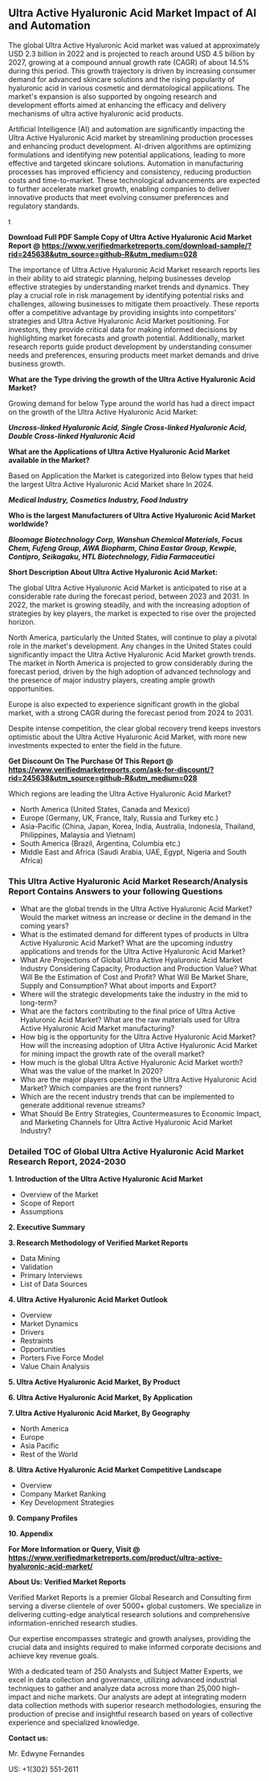 <h2>Ultra Active Hyaluronic Acid Market Impact of AI and Automation</h2><p>The global Ultra Active Hyaluronic Acid market was valued at approximately USD 2.3 billion in 2022 and is projected to reach around USD 4.5 billion by 2027, growing at a compound annual growth rate (CAGR) of about 14.5% during this period. This growth trajectory is driven by increasing consumer demand for advanced skincare solutions and the rising popularity of hyaluronic acid in various cosmetic and dermatological applications. The market's expansion is also supported by ongoing research and development efforts aimed at enhancing the efficacy and delivery mechanisms of ultra active hyaluronic acid products.</p><p>Artificial Intelligence (AI) and automation are significantly impacting the Ultra Active Hyaluronic Acid market by streamlining production processes and enhancing product development. AI-driven algorithms are optimizing formulations and identifying new potential applications, leading to more effective and targeted skincare solutions. Automation in manufacturing processes has improved efficiency and consistency, reducing production costs and time-to-market. These technological advancements are expected to further accelerate market growth, enabling companies to deliver innovative products that meet evolving consumer preferences and regulatory standards.</p>t</p><p id="" class=""><strong>Download Full PDF Sample Copy of Ultra Active Hyaluronic Acid Market Report @ <a href="https://www.verifiedmarketreports.com/download-sample/?rid=245638&utm_source=github-R&utm_medium=028" target="_blank">https://www.verifiedmarketreports.com/download-sample/?rid=245638&utm_source=github-R&utm_medium=028</a></strong></p><p>The importance of&nbsp;Ultra Active Hyaluronic Acid Market research reports lies in their ability to aid strategic planning, helping businesses develop effective strategies by understanding market trends and dynamics. They play a crucial role in risk management by identifying potential risks and challenges, allowing businesses to mitigate them proactively. These reports offer a competitive advantage by providing insights into competitors' strategies and Ultra Active Hyaluronic Acid Market positioning. For investors, they provide critical data for making informed decisions by highlighting market forecasts and growth potential. Additionally, market research reports guide product development by understanding consumer needs and preferences, ensuring products meet market demands and drive business growth.</p><p><strong>What are the&nbsp;Type driving the growth of the Ultra Active Hyaluronic Acid Market?</strong></p><p id="" class="">Growing demand for below Type around the world has had a direct impact on the growth of the Ultra Active Hyaluronic Acid Market:</p><em><strong>Uncross-linked Hyaluronic Acid, Single Cross-linked Hyaluronic Acid, Double Cross-linked Hyaluronic Acid</strong></em></p><strong>What are the&nbsp;Applications&nbsp;of Ultra Active Hyaluronic Acid Market available in the Market?</strong></p><p id="" class="">Based on Application the Market is categorized into Below types that held the largest Ultra Active Hyaluronic Acid Market share In 2024.</p><em><strong>Medical Industry, Cosmetics Industry, Food Industry</strong></em></p><strong>Who is the largest Manufacturers of Ultra Active Hyaluronic Acid Market worldwide?</strong></p><p><em><strong>Bloomage Biotechnology Corp, Wanshun Chemical Materials, Focus Chem, Fufeng Group, AWA Biopharm, China Eastar Group, Kewpie, Contipro, Seikagaku, HTL Biotechnology, Fidia Farmaceutici</strong></em></p><p id="" class=""><strong>Short Description About Ultra Active Hyaluronic Acid Market:</strong></p><p>The global Ultra Active Hyaluronic Acid Market is anticipated to rise at a considerable rate during the forecast period, between 2023 and 2031. In 2022, the market is growing steadily, and with the increasing adoption of strategies by key players, the market is expected to rise over the projected horizon.</p><p>North America, particularly the United States, will continue to play a pivotal role in the market's development. Any changes in the United States could significantly impact the Ultra Active Hyaluronic Acid Market growth trends. The market in North America is projected to grow considerably during the forecast period, driven by the high adoption of advanced technology and the presence of major industry players, creating ample growth opportunities.</p><p>Europe is also expected to experience significant growth in the global market, with a strong CAGR during the forecast period from 2024 to 2031.</p><p>Despite intense competition, the clear global recovery trend keeps investors optimistic about the Ultra Active Hyaluronic Acid Market, with more new investments expected to enter the field in the future.</p><p id="" class=""><strong>Get Discount On The Purchase Of This Report @ <a href="https://www.verifiedmarketreports.com/ask-for-discount/?rid=245638&utm_source=github-R&utm_medium=028" target="_blank">https://www.verifiedmarketreports.com/ask-for-discount/?rid=245638&utm_source=github-R&utm_medium=028</a></strong></p>Which regions are leading the Ultra Active Hyaluronic Acid Market?</p><ul><li>North America (United States, Canada and Mexico)</li><li>Europe (Germany, UK, France, Italy, Russia and Turkey etc.)</li><li>Asia-Pacific (China, Japan, Korea, India, Australia, Indonesia, Thailand, Philippines, Malaysia and Vietnam)</li><li>South America (Brazil, Argentina, Columbia etc.)</li><li>Middle East and Africa (Saudi Arabia, UAE, Egypt, Nigeria and South Africa)</li></ul><h3 id="" class="">This Ultra Active Hyaluronic Acid Market Research/Analysis Report Contains Answers to your following Questions</h3><ul><li>What are the global trends in the Ultra Active Hyaluronic Acid Market? Would the market witness an increase or decline in the demand in the coming years?</li><li>What is the estimated demand for different types of products in Ultra Active Hyaluronic Acid Market? What are the upcoming industry applications and trends for the Ultra Active Hyaluronic Acid Market?</li><li>What Are Projections of Global Ultra Active Hyaluronic Acid Market Industry Considering Capacity, Production and Production Value? What Will Be the Estimation of Cost and Profit? What Will Be Market Share, Supply and Consumption? What about imports and Export?</li><li>Where will the strategic developments take the industry in the mid to long-term?</li><li>What are the factors contributing to the final price of Ultra Active Hyaluronic Acid Market? What are the raw materials used for Ultra Active Hyaluronic Acid Market manufacturing?</li><li>How big is the opportunity for the Ultra Active Hyaluronic Acid Market? How will the increasing adoption of Ultra Active Hyaluronic Acid Market for mining impact the growth rate of the overall market?</li><li>How much is the global Ultra Active Hyaluronic Acid Market worth? What was the value of the market In 2020?</li><li>Who are the major players operating in the Ultra Active Hyaluronic Acid Market? Which companies are the front runners?</li><li>Which are the recent industry trends that can be implemented to generate additional revenue streams?</li><li>What Should Be Entry Strategies, Countermeasures to Economic Impact, and Marketing Channels for Ultra Active Hyaluronic Acid Market Industry?</li></ul><h3 id="" class="">Detailed TOC of Global Ultra Active Hyaluronic Acid Market Research Report, 2024-2030</h3><p id="" class=""><strong>1. Introduction of the Ultra Active Hyaluronic Acid Market</strong></p><ul><li>Overview of the Market</li><li>Scope of Report</li><li>Assumptions</li></ul><p id="" class=""><strong>2. Executive Summary</strong></p><p id="" class=""><strong>3. Research Methodology of Verified Market Reports</strong></p><ul><li>Data Mining</li><li>Validation</li><li>Primary Interviews</li><li>List of Data Sources</li></ul><p id="" class=""><strong>4. Ultra Active Hyaluronic Acid Market Outlook</strong></p><ul><li>Overview</li><li>Market Dynamics</li><li>Drivers</li><li>Restraints</li><li>Opportunities</li><li>Porters Five Force Model</li><li>Value Chain Analysis</li></ul><p id="" class=""><strong>5. Ultra Active Hyaluronic Acid Market, By Product</strong></p><p id="" class=""><strong>6. Ultra Active Hyaluronic Acid Market, By Application</strong></p><p id="" class=""><strong>7. Ultra Active Hyaluronic Acid Market, By Geography</strong></p><ul><li>North America</li><li>Europe</li><li>Asia Pacific</li><li>Rest of the World</li></ul><p id="" class=""><strong>8. Ultra Active Hyaluronic Acid Market Competitive Landscape</strong></p><ul><li>Overview</li><li>Company Market Ranking</li><li>Key Development Strategies</li></ul><p id="" class=""><strong>9. Company Profiles</strong></p><p id="" class=""><strong>10. Appendix</strong></p><p id="" class=""><strong>For More Information or Query, Visit @ <a href="https://www.verifiedmarketreports.com/product/ultra-active-hyaluronic-acid-market/" target="_blank">https://www.verifiedmarketreports.com/product/ultra-active-hyaluronic-acid-market/</a></strong></p><p id="" class=""><strong>About Us: Verified Market Reports</strong></p><p id="" class="">Verified Market Reports is a premier Global Research and Consulting firm serving a diverse clientele of over 5000+ global customers. We specialize in delivering cutting-edge analytical research solutions and comprehensive information-enriched research studies.</p><p id="" class="">Our expertise encompasses strategic and growth analyses, providing the crucial data and insights required to make informed corporate decisions and achieve key revenue goals.</p><p id="" class="">With a dedicated team of 250 Analysts and Subject Matter Experts, we excel in data collection and governance, utilizing advanced industrial techniques to gather and analyze data across more than 25,000 high-impact and niche markets. Our analysts are adept at integrating modern data collection methods with superior research methodologies, ensuring the production of precise and insightful research based on years of collective experience and specialized knowledge.</p><p id="" class=""><strong>Contact us:</strong></p><p id="" class="">Mr. Edwyne Fernandes</p><p id="" class="">US: +1(302) 551-2611</p>